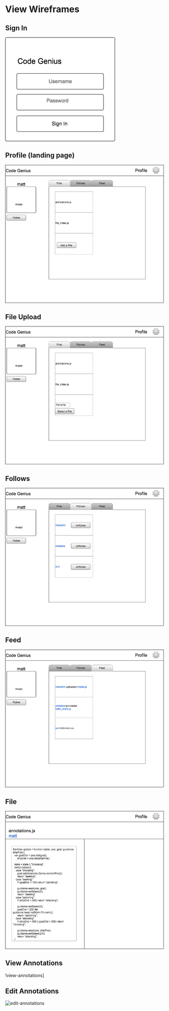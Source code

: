 # View Wireframes

## Sign In
![signin]

## Profile (landing page)
![profile]

## File Upload
![profile-files-dialog]

## Follows
![follows]

## Feed
![feed]

## File
![file]

## View Annotations
!view-annotations]

## Edit Annotations
![edit-annotations]


[signin]:               ./wireframes/signin.png
[profile]:              ./wireframes/profile-files.png
[profile-files-dialog]: ./wireframes/profile-files-dialog.png
[follows]:              ./wireframes/profile-follows.png
[feed]:                 ./wireframes/profile-feed.png
[file]:                 ./wireframes/file.png
[view-annotations]:     ./wireframes/file-view-annotations.png
[edit-annotations]:     ./wireframes/file-edit-annotations.png
